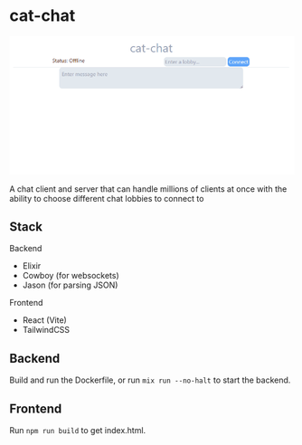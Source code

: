 # cat-chat

<img src="./cat-chat.gif" alt="cat chat demo" />

A chat client and server that can handle millions of clients at once with the ability to choose different chat lobbies to connect to

## Stack

Backend

- Elixir
- Cowboy (for websockets)
- Jason (for parsing JSON)

Frontend

- React (Vite)
- TailwindCSS

## Backend

Build and run the Dockerfile, or run `mix run --no-halt` to start the backend.

## Frontend

Run `npm run build` to get index.html.
